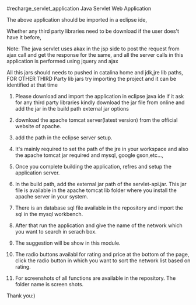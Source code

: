 #recharge_servlet_application
Java Servlet Web Application


The above application should be imported in a eclipse ide,

Whether any third party libraries need to be download if the user does't have it before,

Note: The java servlet uses akax in the jsp side to post the request from ajax call and get the response for the same, and all the server calls in this application is performed using jquery and ajax 


All this jars should needs to pushed in catalina home and jdk,jre lib paths, FOR OTHER THIRD Party lib jars try importing the project and it can be identified at that time

1) Please download and import the application in eclipse java ide
if it ask for any third party libraries kindly download the jar file from online and add the jar in the build path external jar options

2) download the apache tomcat server(latest version) from the official website of apache.

3) add the path in the eclipse server setup.

4) It's mainly required to set the path of the jre in your workspace and also the apache tomcat jar required and mysql, google gson,etc...,

5) Once you complete building the application, refres and setup the application server.

6) In the build path, add the external jar path of the servlet-api.jar. This jar file is available in the apache tomcat lib folder where you install the apache server in your system.

7) There is an database sql file available in the repository and import the sql in the mysql workbench. 

8) After that run the application and give the name of the network which you want to search in serach box.

9) The suggestion will be show in this module. 

10) The radio buttons availabl for rating and price at the bottom of the page, click the radio button in which you want to sort the network list based on rating.

11) For screenshots of all functions are available in the repository. The folder name is screen shots.



Thank you:)
